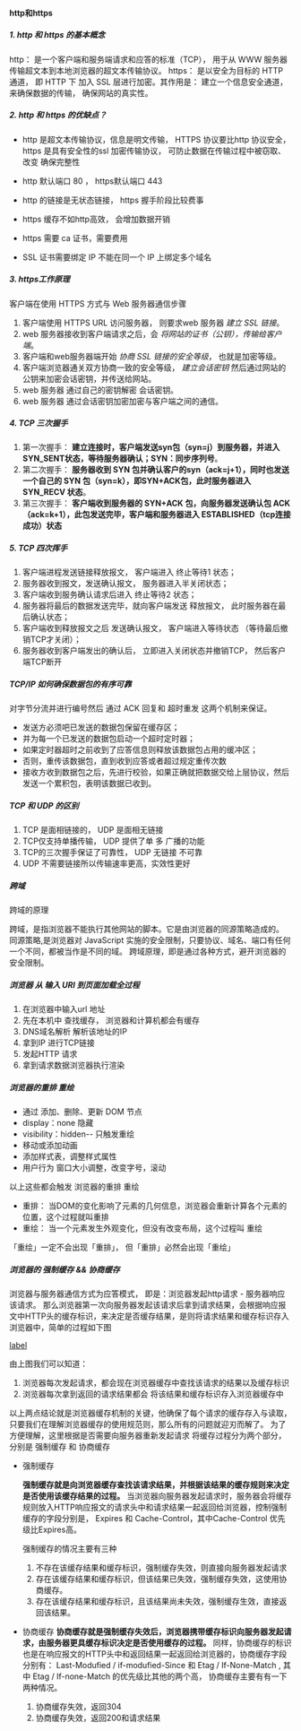 #### http和https

##### 1. http 和 https 的基本概念

http： 是一个客户端和服务端请求和应答的标准（TCP）， 用于从 WWW 服务器传输超文本到本地浏览器的超文本传输协议。
https： 是以安全为目标的 HTTP 通道， 即 HTTP 下 加入 SSL 层进行加密。其作用是： 建立一个信息安全通道， 来确保数据的传输， 确保网站的真实性。

##### 2. http 和 https 的优缺点？

- http 是超文本传输协议，信息是明文传输， HTTPS 协议要比http 协议安全， https 是具有安全性的ssl 加密传输协议， 可防止数据在传输过程中被窃取、改变 确保完整性

- http 默认端口 80 ， https默认端口 443

- http 的链接是无状态链接， https 握手阶段比较费事

- https 缓存不如http高效， 会增加数据开销

- https 需要 ca 证书，需要费用

- SSL 证书需要绑定 IP 不能在同一个 IP 上绑定多个域名

##### 3. https工作原理

客户端在使用 HTTPS 方式与 Web 服务器通信步骤

1. 客户端使用 HTTPS URL 访问服务器， 则要求web 服务器  *建立 SSL 链接*。
2. web 服务器接收到客户端请求之后，会 *将网站的证书（公钥），传输给客户端*。
3. 客户端和web服务器端开始 *协商 SSL 链接的安全等级*， 也就是加密等级。
4. 客户端浏览器通关双方协商一致的安全等级， *建立会话密钥* 然后通过网站的公钥来加密会话密钥，并传送给网站。
5. web 服务器 通过自己的密钥解密 会话密钥。
6. web 服务器 通过会话密钥加密加密与客户端之间的通信。

##### 4. TCP 三次握手

1. 第一次握手：  **建立连接时，客户端发送syn包（syn=j）到服务器，并进入SYN_SENT状态，等待服务器确认；SYN：同步序列号**。
2. 第二次握手： **服务器收到 SYN 包并确认客户的syn（ack=j+1），同时也发送一个自己的 SYN 包（syn=k），即SYN+ACK包，此时服务器进入SYN_RECV 状态**。
3. 第三次握手： **客户端收到服务器的 SYN+ACK 包，向服务器发送确认包 ACK（ack=k+1），此包发送完毕，客户端和服务器进入 ESTABLISHED（tcp连接成功）状态**

##### 5. TCP 四次挥手

1. 客户端进程发送链接释放报文， 客户端进入 终止等待1 状态；
2. 服务器收到报文，发送确认报文， 服务器进入半关闭状态；
3. 客户端收到服务确认请求后进入 终止等待2 状态；
4. 服务器将最后的数据发送完毕，就向客户端发送 释放报文， 此时服务器在最后确认状态；
5. 客户端收到释放报文之后 发送确认报文， 客户端进入等待状态 （等待最后撤销TCP才关闭）；
6. 服务器收到客户端发出的确认后， 立即进入关闭状态并撤销TCP， 然后客户端TCP断开


##### TCP/IP 如何确保数据包的有序可靠

对字节分流并进行编号然后 通过 ACK 回复和 超时重发 这两个机制来保证。

- 发送方必须吧已发送的数据包保留在缓存区；
- 并为每一个已发送的数据包启动一个超时定时器；
- 如果定时器超时之前收到了应答信息则释放该数据包占用的缓冲区；
- 否则，重传该数据包，直到收到应答或者超过规定重传次数
- 接收方收到数据包之后，先进行校验，如果正确就把数据交给上层协议，然后发送一个累积包，表明该数据已收到。

##### TCP 和 UDP 的区别

1. TCP 是面相链接的， UDP 是面相无链接
2. TCP仅支持单播传输， UDP 提供了单 多 广播的功能
3. TCP的三次握手保证了可靠性， UDP 无链接 不可靠
4. UDP 不需要链接所以传输速率更高，实效性更好

##### 跨域

跨域的原理

跨域，是指浏览器不能执行其他网站的脚本。它是由浏览器的同源策略造成的。
同源策略,是浏览器对 JavaScript 实施的安全限制，只要协议、域名、端口有任何一个不同，都被当作是不同的域。
跨域原理，即是通过各种方式，避开浏览器的安全限制。


##### 浏览器 从 输入 URl 到页面加载全过程
1. 在浏览器中输入url 地址
2. 先在本机中 查找缓存， 浏览器和计算机都会有缓存
3. DNS域名解析 解析该地址的IP
4. 拿到IP 进行TCP链接
5. 发起HTTP 请求
6. 拿到请求数据浏览器执行渲染

##### 浏览器的重排 重绘

- 通过 添加、删除、更新 DOM 节点
- display：none 隐藏
- visibility：hidden-- 只触发重绘
- 移动或添加动画
- 添加样式表，调整样式属性
- 用户行为 窗口大小调整，改变字号，滚动

以上这些都会触发 浏览器的重排 重绘 

* 重排： 当DOM的变化影响了元素的几何信息，浏览器会重新计算各个元素的位置，这个过程就叫重排
* 重绘： 当一个元素发生外观变化，但没有改变布局，这个过程叫 重绘

「重绘」一定不会出现「重排」， 但「重排」必然会出现「重绘」


##### 浏览器的  强制缓存 && 协商缓存

浏览器与服务器通信方式为应答模式， 即是：浏览器发起http请求 - 服务器响应该请求。 那么浏览器第一次向服务器发起该请求后拿到请求结果，会根据响应报文中HTTP头的缓存标识，来决定是否缓存结果，是则将请求结果和缓存标识存入浏览器中，简单的过程如下图

[label](https://p3-juejin.byteimg.com/tos-cn-i-k3u1fbpfcp/487144abaada4b9a8b34bc9375191ec7~tplv-k3u1fbpfcp-zoom-in-crop-mark%3A1512%3A0%3A0%3A0.awebp)

由上图我们可以知道：
1. 浏览器每次发起请求，都会现在浏览器缓存中查找该请求的结果以及缓存标识
2. 浏览器每次拿到返回的请求结果都会 将该结果和缓存标识存入浏览器缓存中

以上两点结论就是浏览器缓存机制的关键，他确保了每个请求的缓存存入与读取，只要我们在理解浏览器缓存的使用规范则，那么所有的问题就迎刃而解了。
为了方便理解，这里根据是否需要向服务器重新发起请求 将缓存过程分为两个部分， 分别是 强制缓存 和 协商缓存

* 强制缓存

   **强制缓存就是向浏览器缓存查找该请求结果，并根据该结果的缓存规则来决定是否使用该缓存结果的过程。** 当浏览器向服务器发起请求时，服务器会将缓存规则放入HTTP响应报文的请求头中和请求结果一起返回给浏览器，控制强制缓存的字段分别是， Expires 和 Cache-Control，其中Cache-Control 优先级比Expires高。

   强制缓存的情况主要有三种
   
   1. 不存在该缓存结果和缓存标识，强制缓存失效，则直接向服务器发起请求
   2. 存在该缓存结果和缓存标识，但该结果已失效，强制缓存失效，这使用协商缓存。
   3. 存在该缓存结果和缓存标识，且该结果尚未失效，强制缓存生效，直接返回该结果。


* 协商缓存
  **协商缓存就是强制缓存失效后，浏览器携带缓存标识向服务器发起请求，由服务器更具缓存标识决定是否使用缓存的过程。** 同样，协商缓存的标识也是在响应报文的HTTP头中和返回结果一起返回给浏览器的，协商缓存字段分别有： Last-Modufied / if-modufied-Since 和 Etag / If-None-Match , 其中 Etag / If-none-Match 的优先级比其他的两个高， 协商缓存主要有有一下两种情况。

  1. 协商缓存失效，返回304
  2. 协商缓存失效，返回200和请求结果